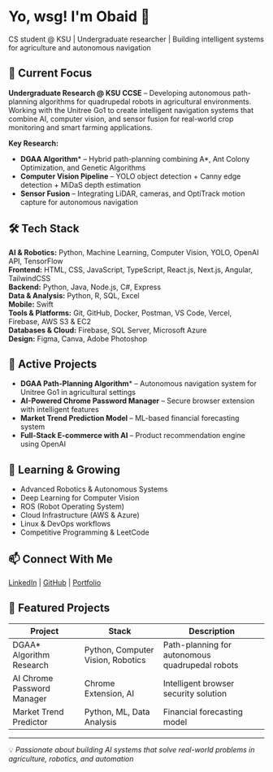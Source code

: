 # Yo, wsg! I'm Obaid 👋
CS student @ KSU | Undergraduate researcher | Building intelligent systems for agriculture and autonomous navigation

## 🤖 Current Focus
**Undergraduate Research @ KSU CCSE** – Developing autonomous path-planning algorithms for quadrupedal robots in agricultural environments. Working with the Unitree Go1 to create intelligent navigation systems that combine AI, computer vision, and sensor fusion for real-world crop monitoring and smart farming applications.

**Key Research:**
* **DGAA Algorithm*** – Hybrid path-planning combining A*, Ant Colony Optimization, and Genetic Algorithms
* **Computer Vision Pipeline** – YOLO object detection + Canny edge detection + MiDaS depth estimation
* **Sensor Fusion** – Integrating LiDAR, cameras, and OptiTrack motion capture for autonomous navigation

## 🛠️ Tech Stack
**AI & Robotics:** Python, Machine Learning, Computer Vision, YOLO, OpenAI API, TensorFlow  
**Frontend:** HTML, CSS, JavaScript, TypeScript, React.js, Next.js, Angular, TailwindCSS  
**Backend:** Python, Java, Node.js, C#, Express  
**Data & Analysis:** Python, R, SQL, Excel  
**Mobile:** Swift  
**Tools & Platforms:** Git, GitHub, Docker, Postman, VS Code, Vercel, Firebase, AWS S3 & EC2  
**Databases & Cloud:** Firebase, SQL Server, Microsoft Azure  
**Design:** Figma, Canva, Adobe Photoshop

## 🔭 Active Projects
* **DGAA Path-Planning Algorithm*** – Autonomous navigation system for Unitree Go1 in agricultural settings
* **AI-Powered Chrome Password Manager** – Secure browser extension with intelligent features
* **Market Trend Prediction Model** – ML-based financial forecasting system
* **Full-Stack E-commerce with AI** – Product recommendation engine using OpenAI

## 🌱 Learning & Growing
* Advanced Robotics & Autonomous Systems
* Deep Learning for Computer Vision
* ROS (Robot Operating System)
* Cloud Infrastructure (AWS & Azure)
* Linux & DevOps workflows
* Competitive Programming & LeetCode

## 📫 Connect With Me
[LinkedIn](https://www.linkedin.com/in/obaid/) | [GitHub](https://github.com/obaid/) | [Portfolio](https://obaid-portfolio.com/)

## 🚀 Featured Projects
| Project | Stack | Description |
|---------|-------|-------------|
| DGAA* Algorithm Research | Python, Computer Vision, Robotics | Path-planning for autonomous quadrupedal robots |
| AI Chrome Password Manager | Chrome Extension, AI | Intelligent browser security solution |
| Market Trend Predictor | Python, ML, Data Analysis | Financial forecasting model |

---

💡 *Passionate about building AI systems that solve real-world problems in agriculture, robotics, and automation*
